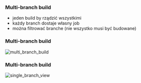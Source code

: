 ### Multi-branch build
* jeden build by rządzić wszystkimi
* każdy branch dostaje własny job
* można filtrować branche (nie wszystko musi być budowane)


### Multi-branch build
![multi_branch_build](images/multi_branch_build.png)
<!-- .element: class="stretch" -->


### Multi-branch build
![single_branch_view](images/single_branch_view.png)
<!-- .element: class="stretch" -->

